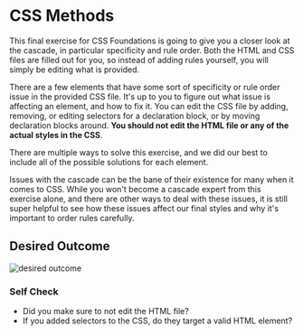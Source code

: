 # CSS Methods

This final exercise for CSS Foundations is going to give you a closer look at
the cascade, in particular specificity and rule order. Both the HTML and CSS
files are filled out for you, so instead of adding rules yourself, you will
simply be editing what is provided.

There are a few elements that have some sort of specificity or rule order issue
in the provided CSS file. It's up to you to figure out what issue is affecting
an element, and how to fix it. You can edit the CSS file by adding, removing, or
editing selectors for a declaration block, or by moving declaration blocks
around. **You should not edit the HTML file or any of the actual styles in the
CSS**.

There are multiple ways to solve this exercise, and we did our best to include
all of the possible solutions for each element.

Issues with the cascade can be the bane of their existence for many when it
comes to CSS. While you won't become a cascade expert from this exercise alone,
and there are other ways to deal with these issues, it is still super helpful to
see how these issues affect our final styles and why it's important to order
rules carefully.

## Desired Outcome

![desired outcome](./desired-outcome.png)

### Self Check

-   Did you make sure to not edit the HTML file?
-   If you added selectors to the CSS, do they target a valid HTML element?

